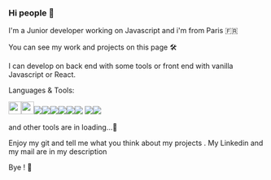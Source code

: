 ### Hi people 👋

I'm a Junior developer working on Javascript and i'm from Paris :fr: 

You can see my work and projects on this page :hammer_and_wrench:

I can develop on back end  with some tools or front end with vanilla Javascript or React.

Languages & Tools:

<img  width="25px" src="https://cdn.jsdelivr.net/gh/devicons/devicon/icons/vscode/vscode-original-wordmark.svg" /><img  width="25px" src="https://cdn.jsdelivr.net/gh/devicons/devicon/icons/javascript/javascript-original.svg" /><img src="https://cdn.jsdelivr.net/gh/devicons/devicon/icons/html5/html5-original-wordmark.svg" /><img src="https://cdn.jsdelivr.net/gh/devicons/devicon/icons/css3/css3-original-wordmark.svg" /><img src="https://cdn.jsdelivr.net/gh/devicons/devicon/icons/nodejs/nodejs-original-wordmark.svg" /><img src="https://cdn.jsdelivr.net/gh/devicons/devicon/icons/react/react-original-wordmark.svg" /><img src="https://cdn.jsdelivr.net/gh/devicons/devicon/icons/postgresql/postgresql-original.svg" /><img src="https://cdn.jsdelivr.net/gh/devicons/devicon/icons/sequelize/sequelize-plain-wordmark.svg" />
<img src="https://cdn.jsdelivr.net/gh/devicons/devicon/icons/github/github-original.svg" /><img src="https://cdn.jsdelivr.net/gh/devicons/devicon/icons/heroku/heroku-original.svg" />



and other tools are in loading...:construction:

Enjoy my git and tell me what you think about my projects . My Linkedin and my mail are in my description 

Bye ! :wave:

<!--
**Badara-Seydi/Badara-Seydi** is a ✨ _special_ ✨ repository because its `README.md` (this file) appears on your GitHub profile.

Here are some ideas to get you started:

- 🔭 I’m currently working on ...
- 🌱 I’m currently learning ...
- 👯 I’m looking to collaborate on ...
- 🤔 I’m looking for help with ...
- 💬 Ask me about ...
- 📫 How to reach me: ...
- 😄 Pronouns: ...
- ⚡ Fun fact: ...
-->
